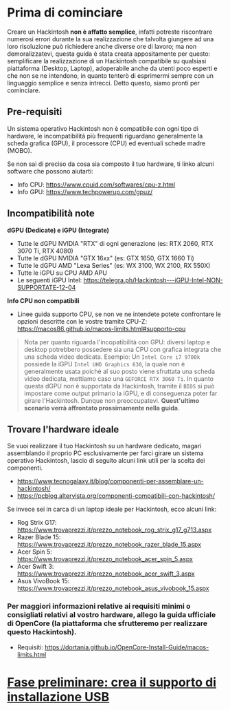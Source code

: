 # Prima di cominciare
Creare un Hackintosh **non è affatto semplice**, infatti potreste riscontrare numerosi errori durante la sua realizzazione che talvolta giungere ad una loro risoluzione può richiedere anche diverse ore di lavoro; ma non demoralizzatevi, questa guida è stata creata appositamente per questo: semplificare la realizzazione di un Hackintosh compatibile su qualsiasi piattaforma (Desktop, Laptop), adoperabile anche da utenti poco esperti e che non se ne intendono, in quanto tenterò di esprimermi sempre con un linguaggio semplice e senza intrecci. Detto questo, siamo pronti per cominciare.

## Pre-requisiti
Un sistema operativo Hackintosh non è compatibile con ogni tipo di hardware, le incompatibilità più frequenti riguardano generalmente la scheda grafica (GPU), il processore (CPU) ed eventuali schede madre (MOBO).

Se non sai di preciso da cosa sia composto il tuo hardware, ti linko alcuni software che possono aiutarti:
* Info CPU: https://www.cpuid.com/softwares/cpu-z.html
* Info GPU: https://www.techpowerup.com/gpuz/

## Incompatibilità note
**dGPU (Dedicate) e iGPU (Integrate)**
* Tutte le dGPU NVIDIA "RTX" di ogni generazione (es: RTX 2060, RTX 3070 Ti, RTX 4080)
* Tutte le dGPU NVIDIA "GTX 16xx" (es: GTX 1650, GTX 1660 Ti)
* Tutte le dGPU AMD "Lexa Series" (es: WX 3100, WX 2100, RX 550X)
* Tutte le iGPU su CPU AMD APU
* Le seguenti iGPU Intel: https://telegra.ph/Hackintosh---iGPU-Intel-NON-SUPPORTATE-12-04

**Info CPU non compatibili**
* Linee guida supporto CPU, se non ve ne intendete potete confrontare le opzioni descritte con le vostre tramite CPU-Z: https://macos86.github.io/macos-limits.html#supporto-cpu

> Nota per quanto riguarda l'incopatibilità con GPU: diversi laptop e desktop potrebbero possedere sia una CPU con grafica integrata che una scheda video dedicata. Esempio: Un `Intel Core i7 9700k` possiede la iGPU `Intel UHD Graphics 630`, la quale non è generalmente usata poiché al suo posto viene sfruttata una scheda video dedicata, mettiamo caso una `GEFORCE RTX 3060 Ti`. In quanto questa dGPU non è supportata da Hackintosh, tramite il `BIOS` si può impostare come output primario la iGPU, e di conseguenza poter far girare l'Hackintosh. Dunque non preoccupatevi. **Quest'ultimo scenario verrà affrontato prossimamente nella guida**.


## Trovare l'hardware ideale
Se vuoi realizzare il tuo Hackintosh su un hardware dedicato, magari assemblando il proprio PC esclusivamente per farci girare un sistema operativo Hackintosh, lascio di seguito alcuni link utili per la scelta dei componenti.
* https://www.tecnogalaxy.it/blog/componenti-per-assemblare-un-hackintosh/
* https://pcblog.altervista.org/componenti-compatibili-con-hackintosh/

Se invece sei in carca di un laptop ideale per Hackintosh, ecco alcuni link:
* Rog Strix G17: https://www.trovaprezzi.it/prezzo_notebook_rog_strix_g17_g713.aspx
* Razer Blade 15: https://www.trovaprezzi.it/prezzo_notebook_razer_blade_15.aspx
* Acer Spin 5: https://www.trovaprezzi.it/prezzo_notebook_acer_spin_5.aspx
* Acer Swift 3: https://www.trovaprezzi.it/prezzo_notebook_acer_swift_3.aspx
* Asus VivoBook 15: https://www.trovaprezzi.it/prezzo_notebook_asus_vivobook_15.aspx


### Per maggiori informazioni relative ai requisiti minimi o consigliati relativi al vostro hardware, allego la guida ufficiale di OpenCore (la piattaforma che sfrutteremo per realizzare questo Hackintosh).
* Requisiti: https://dortania.github.io/OpenCore-Install-Guide/macos-limits.html


# [Fase preliminare: crea il supporto di installazione USB](https://github.com/Ludqvico/Guida-Hackintosh-Completa-in-ITALIANO/wiki/Fase-preliminare:-crea-il-supporto-di-installazione-USB)
